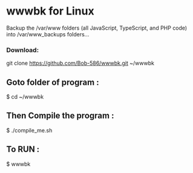 # wwwbk for Linux
Backup the /var/www folders (all JavaScript, TypeScript, and PHP code) into /var/www_backups folders...

### Download:
git clone https://github.com/Bob-586/wwwbk.git ~/wwwbk

## Goto folder of program :
$ cd ~/wwwbk
## Then Compile the program :
$ ./compile_me.sh

## To RUN :
$ wwwbk
